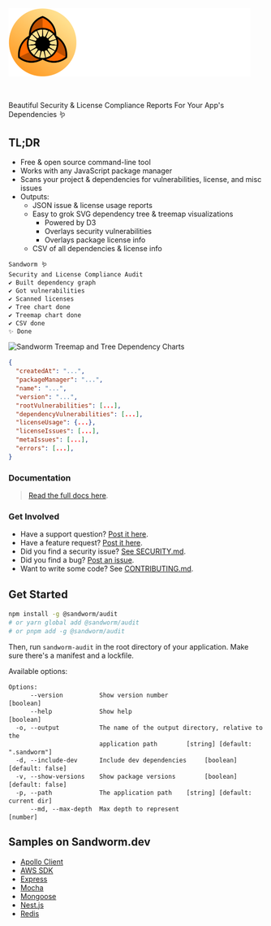 <!-- Sandworm Logo -->
<picture>
  <source media="(prefers-color-scheme: dark)" srcset="logo-dark.png">
  <source media="(prefers-color-scheme: light)" srcset="logo-light.png">
  <img alt="Sandworm Audit" src="logo-dark.png" width="478">
</picture>

<!-- A spacer -->
<p>&nbsp;</p>

Beautiful Security & License Compliance Reports For Your App's Dependencies 🪱

## TL;DR
* Free & open source command-line tool
* Works with any JavaScript package manager
* Scans your project & dependencies for vulnerabilities, license, and misc issues
* Outputs:
  * JSON issue & license usage reports
  * Easy to grok SVG dependency tree & treemap visualizations
    * Powered by D3
    * Overlays security vulnerabilities
    * Overlays package license info
  * CSV of all dependencies & license info

```
Sandworm 🪱
Security and License Compliance Audit
✔ Built dependency graph
✔ Got vulnerabilities
✔ Scanned licenses
✔ Tree chart done
✔ Treemap chart done
✔ CSV done
✨ Done
```

![Sandworm Treemap and Tree Dependency Charts](https://assets.sandworm.dev/showcase/treemap-and-tree.png)

```json
{
  "createdAt": "...",
  "packageManager": "...",
  "name": "...",
  "version": "...",
  "rootVulnerabilities": [...],
  "dependencyVulnerabilities": [...],
  "licenseUsage": {...},
  "licenseIssues": [...],
  "metaIssues": [...],
  "errors": [...],
}
```

### Documentation

> [Read the full docs here](https://docs.sandworm.dev/audit).

### Get Involved

* Have a support question? [Post it here](https://github.com/sandworm-hq/sandworm-audit/discussions/categories/q-a).
* Have a feature request? [Post it here](https://github.com/sandworm-hq/sandworm-audit/discussions/categories/ideas).
* Did you find a security issue? [See SECURITY.md](SECURITY.md).
* Did you find a bug? [Post an issue](https://github.com/sandworm-hq/sandworm-audit/issues/new/choose).
* Want to write some code? See [CONTRIBUTING.md](CONTRIBUTING.md).

## Get Started

```bash
npm install -g @sandworm/audit
# or yarn global add @sandworm/audit
# or pnpm add -g @sandworm/audit
```

Then, run `sandworm-audit` in the root directory of your application. Make sure there's a manifest and a lockfile.

Available options:

```
Options:
      --version          Show version number                           [boolean]
      --help             Show help                                     [boolean]
  -o, --output           The name of the output directory, relative to the
                         application path        [string] [default: ".sandworm"]
  -d, --include-dev      Include dev dependencies     [boolean] [default: false]
  -v, --show-versions    Show package versions        [boolean] [default: false]
  -p, --path             The application path    [string] [default: current dir]
      --md, --max-depth  Max depth to represent                         [number]
```

## Samples on Sandworm.dev

* [Apollo Client](https://sandworm.dev/npm/package/apollo-client)
* [AWS SDK](https://sandworm.dev/npm/package/aws-sdk)
* [Express](https://sandworm.dev/npm/package/express)
* [Mocha](https://sandworm.dev/npm/package/mocha)
* [Mongoose](https://sandworm.dev/npm/package/mongoose)
* [Nest.js](https://sandworm.dev/npm/package/@nestjs/cli)
* [Redis](https://sandworm.dev/npm/package/redis)
